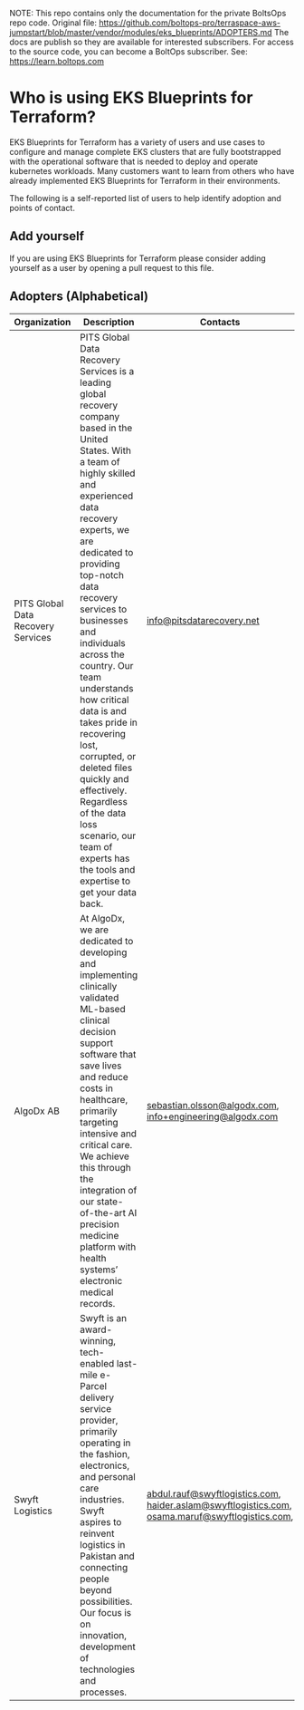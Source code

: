 <!-- note marker start -->
NOTE: This repo contains only the documentation for the private BoltsOps repo code.
Original file: https://github.com/boltops-pro/terraspace-aws-jumpstart/blob/master/vendor/modules/eks_blueprints/ADOPTERS.md
The docs are publish so they are available for interested subscribers.
For access to the source code, you can become a BoltOps subscriber.
See: https://learn.boltops.com

<!-- note marker end -->

# Who is using EKS Blueprints for Terraform?

EKS Blueprints for Terraform has a variety of users and use cases to configure and manage complete EKS clusters that are fully bootstrapped with the operational software that is needed to deploy and operate kubernetes workloads.
Many customers want to learn from others who have already implemented EKS Blueprints for Terraform in their environments.

The following is a self-reported list of users to help identify adoption and points of contact.

## Add yourself

If you are using EKS Blueprints for Terraform please consider adding yourself as a user by opening a pull request to this file.

## Adopters (Alphabetical)

| Organization | Description | Contacts | Link |
| --- | --- | --- | --- |
| PITS Global Data Recovery Services | PITS Global Data Recovery Services is a leading global recovery company based in the United States. With a team of highly skilled and experienced data recovery experts, we are dedicated to providing top-notch data recovery services to businesses and individuals across the country. Our team understands how critical data is and takes pride in recovering lost, corrupted, or deleted files quickly and effectively. Regardless of the data loss scenario, our team of experts has the tools and expertise to get your data back.| info@pitsdatarecovery.net | https://www.pitsdatarecovery.net/ |
| AlgoDx AB | At AlgoDx, we are dedicated to developing and implementing clinically validated ML-based clinical decision support software that save lives and reduce costs in healthcare, primarily targeting intensive and critical care. We achieve this through the integration of our state-of-the-art AI precision medicine platform with health systems’ electronic medical records. | sebastian.olsson@algodx.com, info+engineering@algodx.com | https://www.algodx.com/ |
| Swyft Logistics | Swyft is an award-winning, tech-enabled last-mile e-Parcel delivery service provider, primarily operating in the fashion, electronics, and personal care industries. Swyft aspires to reinvent logistics in Pakistan and connecting people beyond possibilities. Our focus is on innovation, development of technologies and processes. | abdul.rauf@swyftlogistics.com, haider.aslam@swyftlogistics.com, osama.maruf@swyftlogistics.com,   | https://www.swyftlogistics.com/ |
